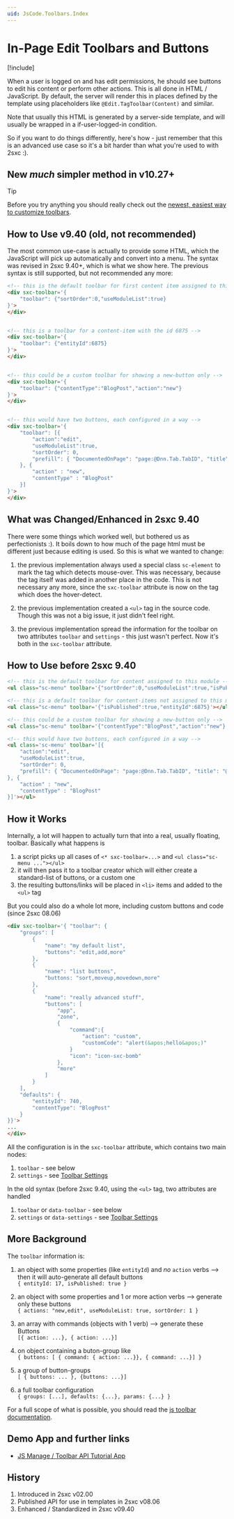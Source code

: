 ```yaml
---
uid: JsCode.Toolbars.Index
---
```


# In-Page Edit Toolbars and Buttons

[!include[](../../basics/stack/_shared-float-summary.md)]
<style>.context-box-summary .edit-custom { visibility: visible; } </style>

When a user is logged on and has edit permissions, he should see buttons to edit his content or perform other actions. This is all done in HTML / JavaScript. By default, the server will render this in places defined by the template using placeholders like `@Edit.TagToolbar(Content)` and similar.

Note that usually this HTML is generated by a server-side template, and will usually be wrapped in a if-user-logged-in condition.

So if you want to do things differently, here's how - just remember that this is an advanced use case so it's a bit harder than what you're used to with 2sxc :).

## New _much_ simpler method in v10.27+

> [!TIP]
> Before you try anything you should really check out the [newest, easiest way to customize toolbars](xref:JsCode.Toolbars.Settings). 

## How to Use v9.40 (old, not recommended)

The most common use-case is actually to provide some HTML, which the JavaScript will pick up automatically and convert into a menu. The syntax was revised in 2sxc 9.40+, which is what we show here. The previous syntax is still supported, but not recommended any more:



```HTML
<!-- this is the default toolbar for first content item assigned to this module -->
<div sxc-toolbar='{
    "toolbar": {"sortOrder":0,"useModuleList":true}
}'>
</div>


<!-- this is a toolbar for a content-item with the id 6875 -->
<div sxc-toolbar='{
    "toolbar": {"entityId":6875}
}'>
</div>


<!-- this could be a custom toolbar for showing a new-button only -->
<div sxc-toolbar='{
    "toolbar": {"contentType":"BlogPost","action":"new"}
}'>
</div>


<!-- this would have two buttons, each configured in a way --> 
<div sxc-toolbar='{
    "toolbar": [{
        "action":"edit",
        "useModuleList":true,
        "sortOrder": 0,
        "prefill": { "DocumentedOnPage": "page:@Dnn.Tab.TabID", "title": "@Dnn.Tab.Title" }
    }, {
        "action" : "new",
        "contentType" : "BlogPost"
    }]
}'>
</div>
```

## What was Changed/Enhanced in 2sxc 9.40

There were some things which worked well, but bothered us as perfectionists :). It boils down to how much of the page html must be different just because editing is used. So this is what we wanted to change:

1. the previous implementation always used a special class `sc-element` to mark the tag which detects mouse-over. This was necessary, because the tag itself was added in another place in the code. This is not necessary any more, since the `sxc-toolbar` attribute is now on the tag which does the hover-detect.

1. the previous implementation created a `<ul>` tag in the source code. Though this was not a big issue, it just didn't feel right.

1. the previous implementation spread the information for the toolbar on two attributes `toolbar` and `settings` - this just wasn't perfect. Now it's both in the `sxc-toolbar` attribute.

## How to Use before 2sxc 9.40

```HTML
<!-- this is the default toolbar for content assigned to this module -->
<ul class="sc-menu" toolbar='{"sortOrder":0,"useModuleList":true,"isPublished":true}'></ul>

<!-- this is a default toolbar for content-items not assigned to this module -->
<ul class="sc-menu" toolbar='{"isPublished":true,"entityId":6875}'></ul>

<!-- this could be a custom toolbar for showing a new-button only -->
<ul class="sc-menu" toolbar='{"contentType":"BlogPost","action":"new"}'></ul>

<!-- this would have two buttons, each configured in a way --> 
<ul class='sc-menu' toolbar='[{
    "action":"edit", 
    "useModuleList":true, 
    "sortOrder": 0, 
    "prefill": { "DocumentedOnPage": "page:@Dnn.Tab.TabID", "title": "@Dnn.Tab.Title" } 
}, {
    "action" : "new",
    "contentType" : "BlogPost" 
}]'></ul>
```

## How it Works

Internally, a lot will happen to actually turn that into a real, usually floating, toolbar. Basically what happens is

1. a script picks up all cases of `<* sxc-toolbar=...>` and `<ul class="sc-menu ..."></ul>`
2. it will then pass it to a toolbar creator which will either create a standard-list of buttons, or a custom one
3. the resulting buttons/links will be placed in `<li>` items and added to the `<ul>` tag

But you could also do a whole lot more, including custom buttons and code (since 2sxc 08.06)

```html
<div sxc-toolbar='{ "toolbar": {
    "groups": [
        {
            "name": "my default list",
            "buttons": "edit,add,more"
        },
        {
            "name": "list buttons",
            "buttons: "sort,moveup,movedown,more"
        },
        {
            "name": "really advanced stuff",
            "buttons": [
                "app",
                "zone",
                {
                    "command":{
                        "action": "custom",
                        "customCode": "alert(&apos;hello&apos;)"
                    }
                    "icon": "icon-sxc-bomb"
                },
                "more"
            ]
        }
    ],
    "defaults": {
        "entityId": 740,
        "contentType": "BlogPost"
    }
}}'>
...
</div>
```

All the configuration is in the `sxc-toolbar` attribute, which contains two main nodes:

1. `toolbar` - see below
2. `settings` - see [Toolbar Settings](xref:JsCode.Toolbars.Settings)

In the old syntax (before 2sxc 9.40, using the `<ul>` tag, two attributes are handled
1. `toolbar` or `data-toolbar` - see below
2. `settings` or `data-settings` - see [Toolbar Settings](xref:JsCode.Toolbars.Settings)


## More Background
The `toolbar` information is:

1. an object with some properties (like `entityId`) and _no_ `action` verbs --> then it will auto-generate all default buttons  
`{ entityId: 17, isPublished: true }`

1. an object with some properties and 1 or more action verbs --> generate only these buttons  
`{ actions: "new,edit", useModuleList: true, sortOrder: 1 }`

1. an array with commands (objects with 1 verb) --> generate these Buttons  
`[{ action: ...}, { action: ...}]`

1. on object containing a buton-group like  
`{ buttons: [ { command: { action: ...}}, { command: ...}] }`

1. a group of button-groups  
`[ { buttons: ... }, {buttons: ...}]`

1. a full toolbar configuration  
`{ groups: [...], defaults: {...}, params: {...} }`


For a full scope of what is possible, you should read the [js toolbar documentation](xref:JsCode.Toolbars.Advanced).

## Demo App and further links
* [JS Manage / Toolbar API Tutorial App](http://2sxc.org/en/apps/app/tutorial-for-the-javascript-apis-and-custom-toolbars)

## History
1. Introduced in 2sxc v02.00
2. Published API for use in templates in 2sxc v08.06
3. Enhanced / Standardized in 2sxc v09.40